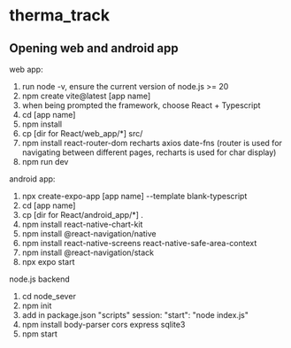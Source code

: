 # therma_track

## Opening web and android app

web app:

1. run node -v, ensure the current version of node.js >= 20
2. npm create vite@latest [app name]
3. when being prompted the framework, choose React + Typescript
4. cd [app name]
5. npm install
6. cp [dir for React/web_app/*] src/
7. npm install react-router-dom recharts axios date-fns (router is used for navigating between different pages, recharts is used for char display)
8. npm run dev

android app:

1. npx create-expo-app [app name] --template blank-typescript
2. cd [app name]
3. cp [dir for React/android_app/*] .
4. npm install react-native-chart-kit
5. npm install @react-navigation/native
6. npm install react-native-screens react-native-safe-area-context
7. npm install @react-navigation/stack
8. npx expo start

node.js backend

1. cd node_sever
2. npm init
3. add in package.json "scripts" session: "start": "node index.js"
4. npm install body-parser cors express sqlite3
5. npm start
